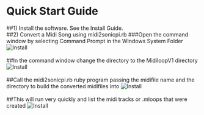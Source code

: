 # Quick Start Guide
##1) Install the software.  See the Install Guide.
<br>
##2) Convert a Midi Song using midi2sonicpi.rb
###Open the command window by selecting Command Prompt in the Windows System Folder
![Install](https://github.com/mojoD/midiloops/blob/master/images/zzz%20-%2011a.png)
<br><br>
##In the command window change the directory to the MidiloopV1 directory
![Install](https://github.com/mojoD/midiloops/blob/master/images/zzz%20-%2011.png)
<br><br>
##Call the midi2sonicpi.rb ruby program passing the midifile name and the directory to build the converted midifiles into
![Install](https://github.com/mojoD/midiloops/blob/master/images/zzz%20-%2012.png)
<br><br>
##This will run very quickly and list the midi tracks or .mloops that were created
![Install](https://github.com/mojoD/midiloops/blob/master/images/zzz%20-%2013.png)
<br><br>
##

